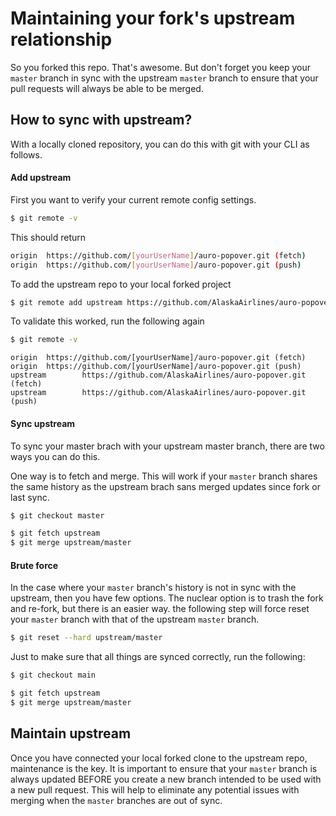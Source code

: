 # Maintaining your fork's upstream relationship

So you forked this repo. That's awesome. But don't forget you keep your `master` branch in sync with the upstream `master` branch to ensure that your pull requests will always be able to be merged.

## How to sync with upstream?

With a locally cloned repository, you can do this with git with your CLI as follows.

#### Add upstream

First you want to verify your current remote config settings.

```bash
$ git remote -v
```

This should return

```bash
origin  https://github.com/[yourUserName]/auro-popover.git (fetch)
origin  https://github.com/[yourUserName]/auro-popover.git (push)
```

To add the upstream repo to your local forked project

```bash
$ git remote add upstream https://github.com/AlaskaAirlines/auro-popover.git
```

To validate this worked, run the following again

```bash
$ git remote -v
```

```
origin  https://github.com/[yourUserName]/auro-popover.git (fetch)
origin  https://github.com/[yourUserName]/auro-popover.git (push)
upstream        https://github.com/AlaskaAirlines/auro-popover.git (fetch)
upstream        https://github.com/AlaskaAirlines/auro-popover.git (push)
```

#### Sync upstream

To sync your master brach with your upstream master branch, there are two ways you can do this.

One way is to fetch and merge. This will work if your `master` branch shares the same history as the upstream brach sans merged updates since fork or last sync.

```bash
$ git checkout master

$ git fetch upstream
$ git merge upstream/master
```

#### Brute force

In the case where your `master` branch's history is not in sync with the upstream, then you have few options. The nuclear option is to trash the fork and re-fork, but there is an easier way. the following step will force reset your `master` branch with that of the upstream `master` branch.

```bash
$ git reset --hard upstream/master
```

Just to make sure that all things are synced correctly, run the following:

```bash
$ git checkout main

$ git fetch upstream
$ git merge upstream/master
```

## Maintain upstream

Once you have connected your local forked clone to the upstream repo, maintenance is the key. It is important to ensure that your `master` branch is always updated BEFORE you create a new branch intended to be used with a new pull request. This will help to eliminate any potential issues with merging when the `master` branches are out of sync.
